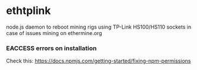 # ethtplink
node.js daemon to reboot mining rigs using TP-Link HS100/HS110 sockets in case of issues mining on ethermine.org

### EACCESS errors on installation

Check this: https://docs.npmjs.com/getting-started/fixing-npm-permissions
